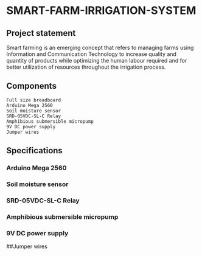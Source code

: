 # SMART-FARM-IRRIGATION-SYSTEM

## Project statement
  Smart farming is an emerging concept that refers to managing farms using Information and Communication Technology to increase quality and quantity of products while optimizing the human labour required and for better utilization of resources throughout the irrigation process.
  
  ## Components
    Full size breadboard
    Arduino Mega 2560
    Soil moisture sensor
    SRD-05VDC-SL-C Relay
    Amphibious submersible micropump
    9V DC power supply
    Jumper wires
    
 ## Specifications
   ### Arduino Mega 2560
   
   ### Soil moisture sensor
   
   ### SRD-05VDC-SL-C Relay
   
   ### Amphibious submersible micropump
   
   ### 9V DC power supply
   
   ##Jumper wires

